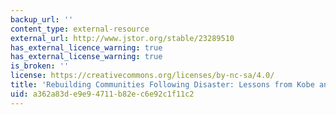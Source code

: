 ```yaml
---
backup_url: ''
content_type: external-resource
external_url: http://www.jstor.org/stable/23289510
has_external_licence_warning: true
has_external_license_warning: true
is_broken: ''
license: https://creativecommons.org/licenses/by-nc-sa/4.0/
title: 'Rebuilding Communities Following Disaster: Lessons from Kobe and Los Angeles'
uid: a362a83d-e9e9-4711-b82e-c6e92c1f11c2
---
```

